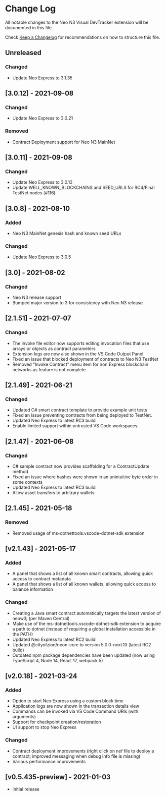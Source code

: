 # Change Log

All notable changes to the Neo N3 Visual DevTracker extension will be documented in this file.

Check [Keep a Changelog](http://keepachangelog.com/) for recommendations on how to structure this file.

## Unreleased

### Changed

* Update Neo Express to 3.1.35

## [3.0.12] - 2021-09-08

### Changed

* Update Neo Express to 3.0.21

### Removed

* Contract Deployment support for Neo N3 MainNet

## [3.0.11] - 2021-09-08

### Changed

* Update Neo Express to 3.0.13
* Update WELL_KNOWN_BLOCKCHAINS and SEED_URLS for RC4/Final TestNet nodes (#116)

## [3.0.8] - 2021-08-10

### Added

* Neo N3 MainNet genesis hash and known seed URLs

### Changed

* Update Neo Express to 3.0.5

## [3.0] - 2021-08-02

### Changed

* Neo N3 release support
* Bumped major version to 3 for consistency with Neo N3 release

## [2.1.51] - 2021-07-07

### Changed

- The invoke file editor now supports editing invocation files that use arrays or objects as contract parameters
- Extension logs are now also shown in the VS Code Output Panel
- Fixed an issue that blocked deployment of contracts to Neo N3 TestNet
- Removed "Invoke Contract" menu item for non Express blockchain networks as feature is not complete

## [2.1.49] - 2021-06-21

### Changed

- Updated C# smart contract template to provide example unit tests
- Fixed an issue preventing contracts from being deployed to TestNet.
- Updated Neo Express to latest RC3 build
- Enable limited support within untrusted VS Code workspaces

## [2.1.47] - 2021-06-08

### Changed

- C# sample contract now provides scaffolding for a ContractUpdate method
- Fixed an issue where hashes were shown in an unintuitive byte order in some contexts
- Updated Neo Express to latest RC3 build
- Allow asset transfers to arbitrary wallets

## [2.1.45] - 2021-05-18

### Removed

- Removed usage of ms-dotnettools.vscode-dotnet-sdk extension

## [v2.1.43] - 2021-05-17

### Added

- A panel that shows a list of all known smart contracts, allowing quick access to contract metadata
- A panel that shows a list of all known wallets, allowing quick access to balance information

### Changed

- Creating a Java smart contract automatically targets the latest version of neow3j (per Maven Central)
- Make use of the ms-dotnettools.vscode-dotnet-sdk extension to acquire a path to dotnet
  (instead of requiring a global installation accessible in the PATH)
- Updated Neo Express to latest RC2 build
- Updated @cityofzion/neon-core to version 5.0.0-next.10 (latest RC2 build)
- Outdated npm package dependencies have been updated (now using TypeScript 4, Node 14, React 17, webpack 5)

## [v2.0.18] - 2021-03-24

### Added

- Option to start Neo Express using a custom block time
- Application logs are now shown in the transaction details view
- Commands can be invoked via VS Code Command URIs (with arguments)
- Support for checkpoint creation/restoration
- UI support to stop Neo Express

### Changed

- Contract deployment improvements (right click on nef file to deploy a contract; improved messaging when debug info file is missing)
- Various performance improvements

## [v0.5.435-preview] - 2021-01-03

- Initial release
